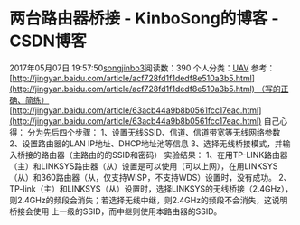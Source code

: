# 两台路由器桥接 - KinboSong的博客 - CSDN博客
2017年05月07日 19:57:50[songjinbo3](https://me.csdn.net/KinboSong)阅读数：390
个人分类：[UAV](https://blog.csdn.net/KinboSong/article/category/6840366)
参考：[http://jingyan.baidu.com/article/acf728fd1f1dedf8e510a3b5.html](http://jingyan.baidu.com/article/acf728fd1f1dedf8e510a3b5.html) （写的正确、简练）
[http://jingyan.baidu.com/article/63acb44a9b8b0561fcc17eac.html](http://jingyan.baidu.com/article/63acb44a9b8b0561fcc17eac.html)
自己心得：
分为先后四个步骤：
1、设置无线SSID、信道、信道带宽等无线网络参数
2、设置路由器的LAN IP地址、DHCP地址池等信息
3、选择无线桥接模式，并输入桥接的路由器（主路由的的SSID和密码）
实验结果：
1、在用TP-LINK路由器（主）和LINKSYS路由器（从）设置是可以使用（可以上网），在用LINKSYS（从）和360路由器（从，仅支持WISP，不支持WDS）设置时，没有成功。
2、TP-link（主）和LINKSYS（从）设置时，选择LINKSYS的无线桥接（2.4GHz），则2.4GHz的频段会消失；若选择无线中继，则2.4GHz的频段不会消失，这说明桥接会使用 上一级的SSID，而中继则使用本路由器的SSID。
